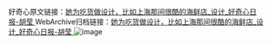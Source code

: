 好奇心原文链接：[她为吃货做设计，比如上海那间很酷的海鲜店_设计_好奇心日报-胡莹 ](https://www.qdaily.com/articles/9899.html)
WebArchive归档链接：[她为吃货做设计，比如上海那间很酷的海鲜店_设计_好奇心日报-胡莹 ](http://web.archive.org/web/20170612022902/http://www.qdaily.com/articles/9899.html)
![image](http://ww3.sinaimg.cn/large/007d5XDply1g3vh2qzlo3j30u0976qv5)